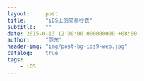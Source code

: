 ```yaml
---
layout:     post
title:      "iOS上的简易秒表"
subtitle:   ""
date: 2015-0-13 12:00:00.000000000 +08:00
author:     "范东"
header-img: "img/post-bg-ios9-web.jpg"
catalog:    true
tags:
    - iOS
---
```



